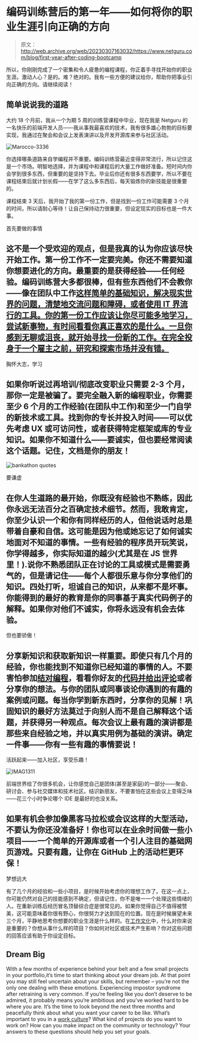 # 编码训练营后的第一年——如何将你的职业生涯引向正确的方向

> 原文：<http://web.archive.org/web/20230307163032/https://www.netguru.com/blog/first-year-after-coding-bootcamp>

 所以，你刚刚完成了一个密集和令人疲惫的编程课程，你正着手寻找开始你的职业生涯。激动人心？是的。难？绝对的。我有一些方便的建议给你，帮助你把事业引向正确的方向。请继续阅读！

## 简单说说我的道路

大约 18 个月前，我从一个为期 5 周的训练营课程中毕业，现在我是 Netguru 的一名快乐的前端开发人员——我从事我最喜欢的技术，我有很多雄心勃勃的目标要实现，我通过在聚会和会议上发表演讲以及开发开源库来参与社区活动。

![Marocco-3336](img/d54ff5e15adc7142dba496cf55e532a4.png)

你选择哪条道路来自学编程并不重要。编码训练营最近变得非常流行，所以记住这是一个市场。明智地选择，并为课程中和课程后的大量工作做好准备。短时间内你会学到很多东西，但重要的是坚持下去。毕业后你还有很多东西要学，所以不要在课程结束后就计划长假——在学了这么多东西后，每天锻炼你的新技能是很重要的。

课程结束 3 天后，我开始了我的第一份工作，但是找到一份工作可能需要 3 个月的时间，所以请耐心等待！让自己保持动力很重要，但设定现实的目标也是一件大事。

首先要做的事情

## 这不是一个受欢迎的观点，但是我真的认为你应该尽快开始工作。第一份工作不一定要完美。你还不需要知道你想要进化的方向。最重要的是获得经验——任何经验。编码训练营大多都很棒，但有些东西他们不会教你——像在团队中工作[这样简单的基础知识，解决现实世界的问题，清楚地交流问题和障碍，或者使用 IT 界流行的工具。你的第一份工作应该让你尽可能多地学习，尝试新事物，有时间看看你真正喜欢的是什么。一旦你感到无聊或沮丧，就开始寻找一份新的工作。在完全投身于一个雇主之前，研究和探索市场并没有错。](/web/20220924152406/https://www.netguru.com/blog/a-post-to-our-potential-team-member)

胸怀大志，学习

## 如果你听说过再培训/彻底改变职业只需要 2-3 个月，那你一定是被骗了。要完全融入新的编程职业，你需要至少 6 个月的工作经验(在团队中工作)和至少一门自学的新技术或工具。找到你的专长并投入时间——可以优先考虑 UX 或可访问性，或者获得特定框架或库的专业知识。如果你不知道什么——要诚实，但也要经常阅读这个话题。记住，文档是你的朋友！

![bankathon quotes](img/7a2aadcc43f0165ee1547db08e56fc46.png)

要谦虚

## 在你人生道路的最开始，你既没有经验也不熟练，因此你永远无法百分之百确定技术细节。然而，我敢肯定，你至少认识一个和你有同样经历的人，但他说话时总是带着自豪和自信。这可能是因为他或她忘记了如何诚实地面对不知道的事情。一些有经验的程序员开玩笑说，你学得越多，你实际知道的越少(尤其是在 JS 世界里！).说你不熟悉团队正在讨论的工具或模式是需要勇气的，但是请记住——每个人都很乐意与你分享他们的知识。四处打听，坦诚自己的知识，从来都不是坏事。你能得到的最好的教育是你的同事基于真实代码例子的解释。如果你对他们不诚实，你将永远没有机会去体验。

但也要骄傲！

## 分享新知识和获取新知识一样重要。即使只有几个月的经验，你也能找到不知道你已经知道的事情的人。不要害怕参加[结对编程](/web/20220924152406/https://www.netguru.com/blog/pair-programming-benefits-and-definition)，看看你好友的[代码并给出评论](/web/20220924152406/https://www.netguru.com/blog/a-quick-guide-to-peer-code-review)或者分享你的想法。与你的团队或同事谈论你遇到的有趣的案例或问题。每当你学到新东西时，分享你的见解！巩固知识的最好方法莫过于向别人而不是自己解释这个话题，并获得另一种观点。每次会议上最有趣的演讲都是那些来自经验之地，并以真实用例为基础的演讲。确定一件事——你有一些有趣的事情要说！

活跃起来——加入社区，享受乐趣！

![IMAG1311](img/8186d2078bfd23b35c48442d18d00991.png)

前端世界给了你很多机会，让你感觉自己是团体(甚至是家庭)的一部分——聚会、研讨会、参与社交媒体和技术社区。结识新朋友，不要害怕在这些会议上变得乏味——花三个小时争论哪个 IDE 是最好的也没关系。

## 如果有机会参加像黑客马拉松或会议这样的大型活动，不要认为你还没准备好！你也可以在业余时间做一些小项目——一个简单的开源库或者一个引人注目的基础网页游戏。只要有趣，让你在 GitHub 上的活动栏更环保！

梦想远大

有了几个月的经验和一些小项目，是时候开始考虑你的理想工作了。在这一点上，你可能仍然对自己的技能感到不确定，但请记住，你不是唯一一个处理这些情绪的人。在重新训练后经历冒名顶替综合症是很常见的。如果你觉得自己不值得被赞美，这可能意味着你很有野心，你很努力才达到现在的位置。现在是时候展望未来三个月，平静地思考你想要的职业生涯是什么样的。在[工作文化](/web/20220924152406/https://www.netguru.com/blog/9-characteristics-of-a-modern-workplace)中，什么对你来说是重要的？你想从事什么样的项目？你如何对社区或技术产生影响？你对这些问题的回答应该有助于你设定目标。

## Dream Big

With a few months of experience behind your belt and a few small projects in your portfolio,it’s time to start thinking about your dream job. At that point you may still feel uncertain about your skills, but remember – you’re not the only one dealing with these emotions. Experiencing impostor syndrome after retraining is very common. If you’re feeling like you don’t deserve to be admired, it probably means you’re ambitious and you’ve worked hard to be where you are. It’s the time to look beyond the next three months and peacefully think about what you want your career to be like. What’s important to you in a [work culture](/web/20220924152406/https://www.netguru.com/blog/9-characteristics-of-a-modern-workplace)? What kind of projects do you want to work on? How can you make impact on the community or technology? Your answers to these questions should help you set your goals.